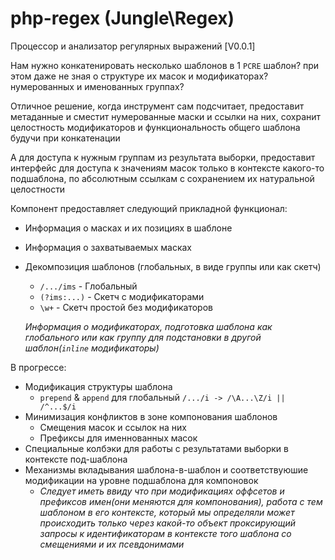 php-regex (Jungle\Regex)
========================

Процессор и анализатор регулярных выражений [V0.0.1]

Нам нужно конкатенировать несколько шаблонов в 1 ```PCRE``` шаблон? при этом даже не зная о структуре их масок и модификаторах? нумерованных и именованных группах?

Отличное решение, когда инструмент сам подсчитает, предоставит метаданные и сместит нумерованные маски и ссылки на них, сохранит целостность модификаторов и функциональность общего шаблона будучи при конкатенации

А для доступа к нужным группам из результата выборки, предоставит интерфейс для доступа к значениям масок только в контексте какого-то подшаблона, по абсолютным ссылкам с сохранением их натуральной целостности

Компонент предоставляет следующий прикладной функционал:

 * Информация о масках и их позициях в шаблоне
 * Информация о захватываемых масках
 * Декомпозиция шаблонов (глобальных, в виде группы или как скетч)
     * ```/.../ims``` - Глобальный 
     * ```(?ims:...)``` - Скетч с модификаторами 
     * ```\w+``` - Скетч простой без модификаторов 
 
     _Информация о модификаторах, подготовка шаблона как глобального или как группу для подстановки в другой шаблон(```inline``` модификаторы)_
    
    
 
В прогрессе:

 * Модификация структуры шаблона
    * `prepend` & `append` для глобальный `/.../i -> /\A...\Z/i || /^...$/i`
 * Минимизация конфликтов в зоне компонования шаблонов
    * Смещения масок и ссылок на них
    * Префиксы для именнованных масок
 * Специальные колбэки для работы с результатами выборки в контексте под-шаблона
 * Механизмы вкладывания шаблона-в-шаблон и соответствуюшие модификации на уровне подшаблона для компоновок
    * *Следует иметь ввиду что при модификациях оффсетов и префиксов имен(они меняются для компонования), работа с тем шаблоном в его контексте, который мы определяли может происходить только через какой-то объект проксирующий запросы к идентификаторам в контексте того шаблона со смещениями и их псевдонимами*